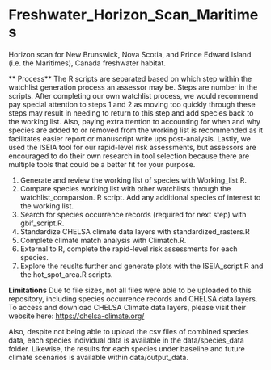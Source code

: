 # Freshwater_Horizon_Scan_Maritimes
 Horizon scan for New Brunswick, Nova Scotia, and Prince Edward Island (i.e. the Maritimes), Canada freshwater habitat. 

** Process**
 The R scripts are separated based on which step within the watchlist generation process an assessor may be. Steps are number in the scripts. 
 After completing our own watchlist process, we would recommend pay special attention to steps 1 and 2 as moving too quickly through these steps may result in needing to return to this step and add species back to the working list. Also, paying extra ttention to accounting for when and why species are added to or removed from the working list is recommended as it facilitates easier report or manuscript write ups post-analysis. Lastly, we used the ISEIA tool for our rapid-level risk assessments, but assessors are encouraged to do their own research in tool selection because there are multiple tools that could be a better fit for your purpose. 

 1. Generate and review the working list of species with Working_list.R.
 2. Compare species working list with other watchlists through the watchlist_comparsion. R script. Add any additional species of interest to the working list. 
 3. Search for species occurrence records (required for next step) with gbif_script.R.
 4. Standardize CHELSA climate data layers with standardized_rasters.R
 5. Complete climate match analysis with Climatch.R.
 6. External to R, complete the rapid-level risk assessments for each species.
 7. Explore the reuslts further and generate plots with the ISEIA_script.R and the hot_spot_area.R scripts.



**Limitations**
Due to file sizes, not all files were able to be uploaded to this repository, including species occurrence records and CHELSA data layers. 
To access and download CHELSA Climate data layers, please visit their website here: https://chelsa-climate.org/

Also, despite not being able to upload the csv files of combined species data, each species individual data is available in the data/species_data folder. Likewise, the results for each species under baseline and future climate scenarios is available within data/output_data.
